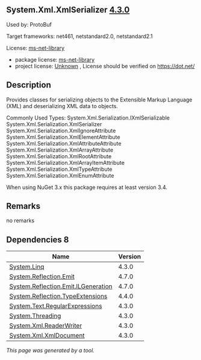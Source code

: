 System.Xml.XmlSerializer [4.3.0](https://www.nuget.org/packages/System.Xml.XmlSerializer/4.3.0)
--------------------

Used by: ProtoBuf

Target frameworks: net461, netstandard2.0, netstandard2.1

License: [ms-net-library](../../../../licenses/ms-net-library) 

- package license: [ms-net-library](http://go.microsoft.com/fwlink/?LinkId=329770) 
- project license: [Unknown](https://dot.net/) , License should be verified on https://dot.net/

Description
-----------
Provides classes for serializing objects to the Extensible Markup Language (XML) and deserializing XML data to objects.

Commonly Used Types:
System.Xml.Serialization.IXmlSerializable
System.Xml.Serialization.XmlSerializer
System.Xml.Serialization.XmlIgnoreAttribute
System.Xml.Serialization.XmlElementAttribute
System.Xml.Serialization.XmlAttributeAttribute
System.Xml.Serialization.XmlArrayAttribute
System.Xml.Serialization.XmlRootAttribute
System.Xml.Serialization.XmlArrayItemAttribute
System.Xml.Serialization.XmlTypeAttribute
System.Xml.Serialization.XmlEnumAttribute
 
When using NuGet 3.x this package requires at least version 3.4.

Remarks
-----------
no remarks


Dependencies 8
-----------

|Name|Version|
|----------|:----|
|[System.Linq](../../../../packages/nuget.org/system.linq/4.3.0)|4.3.0|
|[System.Reflection.Emit](../../../../packages/nuget.org/system.reflection.emit/4.7.0)|4.7.0|
|[System.Reflection.Emit.ILGeneration](../../../../packages/nuget.org/system.reflection.emit.ilgeneration/4.7.0)|4.7.0|
|[System.Reflection.TypeExtensions](../../../../packages/nuget.org/system.reflection.typeextensions/4.4.0)|4.4.0|
|[System.Text.RegularExpressions](../../../../packages/nuget.org/system.text.regularexpressions/4.3.0)|4.3.0|
|[System.Threading](../../../../packages/nuget.org/system.threading/4.3.0)|4.3.0|
|[System.Xml.ReaderWriter](../../../../packages/nuget.org/system.xml.readerwriter/4.3.0)|4.3.0|
|[System.Xml.XmlDocument](../../../../packages/nuget.org/system.xml.xmldocument/4.3.0)|4.3.0|

*This page was generated by a tool.*